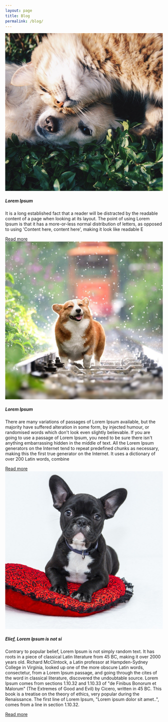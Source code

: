 ```yaml
---
layout: page
title: Blog
permalink: /blog/
---
```


<div class="row">
            <div class="col-6 col-sm-4">
                <div class="card mr-3">
                    <img src="./img/posts/1.png" class="card-img-top" alt="...">
                    <div class="card-body">
                      <h5 class="card-title">Lorem Ipsum</h5>
                      <p class="card-text">It is a long established fact that a reader will be distracted by the readable content of a page when looking at its layout. The point of using Lorem Ipsum is that it has a more-or-less normal distribution of letters, as opposed to using 'Content here, content here', making it look like readable E</p>
                      <a href="#" class="btn btn-primary">Read more</a>
                    </div>
                </div>
            </div>
            <div class="col-6 col-sm-4">
                <div class="card mr-3">
                    <img src="./img/posts/2.png" class="card-img-top" alt="...">
                    <div class="card-body">
                      <h5 class="card-title">Lorem Ipsum                    </h5>
                      <p class="card-text">There are many variations of passages of Lorem Ipsum available, but the majority have suffered alteration in some form, by injected humour, or randomised words which don't look even slightly believable. If you are going to use a passage of Lorem Ipsum, you need to be sure there isn't anything embarrassing hidden in the middle of text. All the Lorem Ipsum generators on the Internet tend to repeat predefined chunks as necessary, making this the first true generator on the Internet. It uses a dictionary of over 200 Latin words, combine</p>
                      <a href="#" class="btn btn-primary">Read more</a>
                    </div>
                </div>
            </div>
            <div class="col-6 col-sm-4">
                <div class="card mr-3">
                    <img src="./img/posts/3.png" class="card-img-top" alt="...">
                    <div class="card-body">
                      <h5 class="card-title">Elief, Lorem Ipsum is not si</h5>
                      <p class="card-text">Contrary to popular belief, Lorem Ipsum is not simply random text. It has roots in a piece of classical Latin literature from 45 BC, making it over 2000 years old. Richard McClintock, a Latin professor at Hampden-Sydney College in Virginia, looked up one of the more obscure Latin words, consectetur, from a Lorem Ipsum passage, and going through the cites of the word in classical literature, discovered the undoubtable source. Lorem Ipsum comes from sections 1.10.32 and 1.10.33 of "de Finibus Bonorum et Malorum" (The Extremes of Good and Evil) by Cicero, written in 45 BC. This book is a treatise on the theory of ethics, very popular during the Renaissance. The first line of Lorem Ipsum, "Lorem ipsum dolor sit amet..", comes from a line in section 1.10.32.</p>
                      <a href="#" class="btn btn-primary">Read more</a>
                    </div>
                </div>
            </div>
</div>
